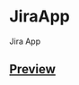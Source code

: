 # JiraApp
 Jira App
 </br>
 <h2><a href= "https://jiraapp-wbe4n.kinsta.page/" target="_blank">Preview</a></h2>
